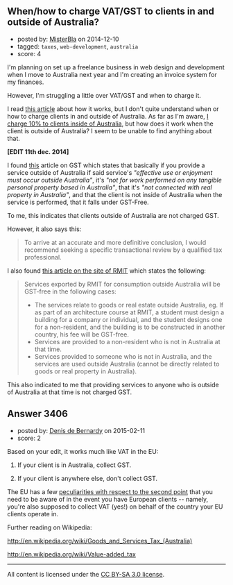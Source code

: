 ## When/how to charge VAT/GST to clients in and outside of Australia?

- posted by: [MisterBla](https://stackexchange.com/users/1430676/misterbla) on 2014-12-10
- tagged: `taxes`, `web-development`, `australia`
- score: 4

<p>I'm planning on set up a freelance business in web design and development when I move to Australia next year and I'm creating an invoice system for my finances.</p>

<p>However, I'm struggling a little over VAT/GST and when to charge it.</p>

<p>I read <a href="https://www.ato.gov.au/Business/GST/How-GST-works/" rel="nofollow">this article</a> about how it works, but I don't quite understand when or how to charge clients in and outside of Australia. As far as I'm aware, <a href="http://www.kpmg.com/global/en/issuesandinsights/articlespublications/vat-gst-essentials/pages/australia.aspx#1" rel="nofollow">I charge 10% to clients inside of Australia</a>, but how does it work when the client is outside of Australia? I seem to be unable to find anything about that.</p>

<p><strong>[EDIT 11th dec. 2014]</strong></p>

<p>I found <a href="http://www.startupsmart.com.au/mentor/robert-krigsman/do-i-charge-my-overseas-clients-gst-on-consulting-services.html" rel="nofollow">this</a> article on GST which states that basically if you provide a service outside of Australia if said service's <em>"effective use or enjoyment must occur outside Australia"</em>, it's <em>"not for work performed on any tangible personal property based in Australia"</em>, that it's <em>"not connected with real property in Australia"</em>, and that the client is not inside of Australia when the service is performed, that it falls under GST-Free.  </p>

<p>To me, this indicates that clients outside of Australia are not charged GST.</p>

<p>However, it also says this:  </p>

<blockquote>
  <p>To arrive at an accurate and more definitive conclusion, I would recommend seeking a specific transactional review by a qualified tax professional.</p>
</blockquote>

<p>I also found <a href="http://www.rmit.edu.au/browse/Staff%2FAdministration%2FPolicies%20and%20procedures%2FFinance%20and%20procurement%2FTaxation%2FExports%20-%20GST%20fact%20sheet%2010/" rel="nofollow">this article on the site of RMIT</a> which states the following:</p>

<blockquote>
  <p>Services exported by RMIT for consumption outside Australia will be GST-free in the following cases:</p>
  
  <ul>
  <li>The services relate to goods or real estate outside Australia, eg. If as part of an architecture course at RMIT, a student must design a building for a company or individual, and the student designs one for a non-resident, and the building is to be constructed in another country, his fee will be GST-free.</li>
  <li>Services are provided to a non-resident who is not in Australia at that time.</li>
  <li>Services provided to someone who is not in Australia, and the services are used outside Australia (cannot be directly related to goods or real property in Australia).</li>
  </ul>
</blockquote>

<p>This also indicated to me that providing services to anyone who is outside of Australia at that time is not charged GST.</p>



## Answer 3406

- posted by: [Denis de Bernardy](https://stackexchange.com/users/182468/denis-de-bernardy) on 2015-02-11
- score: 2

<p>Based on your edit, it works much like VAT in the EU:</p>

<ol>
<li><p>If your client is in Australia, collect GST.</p></li>
<li><p>If your client is anywhere else, don't collect GST.</p></li>
</ol>

<p>The EU has a few <a href="https://startups.stackexchange.com/questions/1299/is-there-a-vat-threshold-for-digital-goods-sold-to-eu-buyers-from-a-us-company/3259#3259">peculiarities with respect to the second point</a> that you need to be aware of in the event you have European clients -- namely, you're also supposed to collect VAT (yes!) on behalf of the country your EU clients operate in.</p>

<p>Further reading on Wikipedia:</p>

<p><a href="http://en.wikipedia.org/wiki/Goods_and_Services_Tax_(Australia)" rel="nofollow noreferrer">http://en.wikipedia.org/wiki/Goods_and_Services_Tax_(Australia)</a></p>

<p><a href="http://en.wikipedia.org/wiki/Value-added_tax" rel="nofollow noreferrer">http://en.wikipedia.org/wiki/Value-added_tax</a></p>




---

All content is licensed under the [CC BY-SA 3.0 license](https://creativecommons.org/licenses/by-sa/3.0/).
